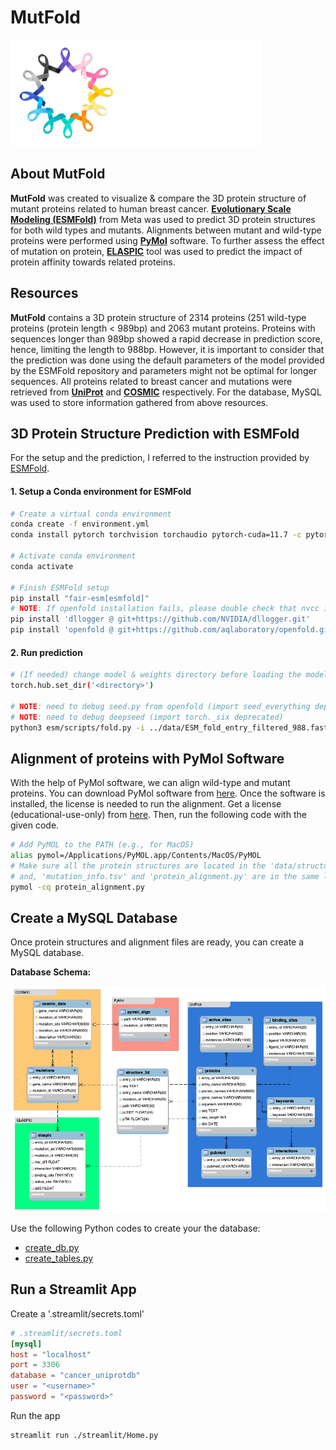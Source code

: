 # MutFold

<img src='streamlit/images/front_page_sb.png' width='400'>

## About MutFold

**MutFold** was created to visualize & compare the 3D protein structure of mutant proteins related to human breast cancer. [**Evolutionary Scale Modeling (ESMFold)**](https://github.com/facebookresearch/esm) from Meta was used to predict 3D protein structures for both wild types and mutants. Alignments between mutant and wild-type proteins were performed using [**PyMol**](https://pymol.org/2/) software. To further assess the effect of mutation on protein, [**ELASPIC**](http://elaspic.kimlab.org/help/) tool was used to predict the impact of protein affinity towards related proteins.

## Resources

**MutFold** contains a 3D protein structure of 2314 proteins (251 wild-type proteins (protein length < 989bp) and 2063 mutant proteins. Proteins with sequences longer than 989bp showed a rapid decrease in prediction score, hence, limiting the length to 988bp. However, it is important to consider that the prediction was done using the default parameters of the model provided by the ESMFold repository and parameters might not be optimal for longer sequences. All proteins related to breast cancer and mutations were retrieved from [**UniProt**](https://www.uniprot.org/) and [**COSMIC**](https://cancer.sanger.ac.uk/cosmic) respectively. For the database, MySQL was used to store information gathered from above resources.

## 3D Protein Structure Prediction with ESMFold

For the setup and the prediction, I referred to the instruction provided by [ESMFold](https://github.com/facebookresearch/esm/tree/main).

#### 1. Setup a Conda environment for ESMFold

```bash
# Create a virtual conda environment
conda create -f environment.yml
conda install pytorch torchvision torchaudio pytorch-cuda=11.7 -c pytorch -c nvidia

# Activate conda environment
conda activate

# Finish ESMFold setup
pip install "fair-esm[esmfold]"
# NOTE: If openfold installation fails, please double check that nvcc is available and that a cuda-compatable version of PyTorch has been installed.
pip install 'dllogger @ git+https://github.com/NVIDIA/dllogger.git'
pip install 'openfold @ git+https://github.com/aqlaboratory/openfold.git@4b41059694619831a7db195b7e0988fc4ff3a307'
```

#### 2. Run prediction

```bash
# (If needed) change model & weights directory before loading the model
torch.hub.set_dir('<directory>')

# NOTE: need to debug seed.py from openfold (import seed_everything deprecated)
# NOTE: need to debug deepseed (import torch._six deprecated)
python3 esm/scripts/fold.py -i ../data/ESM_fold_entry_filtered_988.fasta -o ../data/structures/ --max-tokens-per-batch 0 --cpu-offload >> esmfold.log
```

## Alignment of proteins with PyMol Software

With the help of PyMol software, we can align wild-type and mutant proteins. You can download PyMol software from [here](https://pymol.org/2/). Once the software is installed, the license is needed to run the alignment. Get a license (educational-use-only) from [here](https://pymol.org/edu/). Then, run the following code with the given code.

```bash
# Add PyMOL to the PATH (e.g., for MacOS)
alias pymol=/Applications/PyMOL.app/Contents/MacOS/PyMOL
# Make sure all the protein structures are located in the 'data/structures' directory
# and, 'mutation_info.tsv' and 'protein_alignment.py' are in the same location.
pymol -cq protein_alignment.py
```

## Create a MySQL Database

Once protein structures and alignment files are ready, you can create a MySQL database.

**Database Schema:**

<img src='streamlit/images/schema.png' width='800'>

Use the following Python codes to create your the database:

- [create_db.py](create_db.py)
- [create_tables.py](create_tables.py)


## Run a Streamlit App

Create a '.streamlit/secrets.toml'

```TOML
# .streamlit/secrets.toml
[mysql]
host = "localhost"
port = 3306
database = "cancer_uniprotdb"
user = "<username>"
password = "<password>"
```

Run the app

```bash
streamlit run ./streamlit/Home.py
```